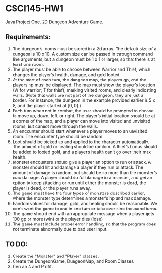 # CSCI145-HW1
Java Project One. 2D Dungeon Adventure Game.

## Requirements:

1. The dungeon’s rooms must be stored in a 2d array. The default size of a dungeon is 10 x 10. A custom size can be passed in through command line arguments, but a dungeon must be 1 x 1 or larger, so that there is at least one room.
2. The player must be able to choose between Warrior and Thief, which changes the player’s health, damage, and gold looted.
3. At the start of each turn, the dungeon map, the players gp, and the players hp must be displayed. The map must show the player’s location (W for warrior; T for thief), marking visited rooms, and clearly indicating walls. (Note that walls are not part of the dungeon, they are just a border. For instance, the dungeon in the example provided earlier is 5 x 8, and the player started at [0, 0].)
4. Each turn when not in combat, the user should be prompted to choose to move up, down, left, or right. The player’s initial location should be at a corner of the map, and a player can move into visited and unvisited rooms, but cannot move through the walls.
5. An encounter should start whenever a player moves to an unvisited room. The encounter type should be random.
6. Loot should be picked up and applied to the character automatically. The amount of gold or healing should be random. A thief’s bonus should be added to looted gold, and a player’s health can’t go over their max health.
7. Monster encounters should give a player an option to run or attack. A monster should hit and damage a player if they run or attack. The amount of damage is random, but should be no more than the monster’s max damage. A player should do full damage to a monster, and get an option to keep attacking or run until either the monster is dead, the player is dead, or the player runs away.
8. The game must have the four types of monsters described earlier, where the monster type determines a monster’s hp and max damage.
9. Random values for damage, gold, and healing should be reasonable. We don’t want the game to end in one turn or take over nine thousand turns.
10. The game should end with an appropriate message when a player gets 100 gp or more (win) or the player dies (lose).
11. The game must include proper error handling, so that the program does not terminate abnormally due to bad user input.

## TO DO:

1. Create the "Monster" and "Player" classes.
2. Create the DungeonGame, DungeonMap, and Room Classes.
3. Gen an A and Profit.